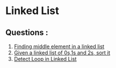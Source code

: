 # Linked List

## Questions :

1.  [Finding middle element in a linked list](Finding_middle_element_in_a_linked_list.md)
2.   [Given a linked list of 0s,1s and 2s, sort it](Given_a_linked_list_of_0s,_1s_and_2s_sort_it.md)
3.   [Detect Loop in Linked List](Detect_loop_in_linked_list.md)
